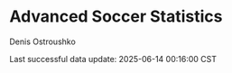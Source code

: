 # Advanced Soccer Statistics
Denis Ostroushko

<!-- gfm -->

Last successful data update: 2025-06-14 00:16:00 CST
